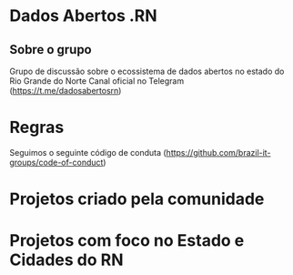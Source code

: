 # Dados Abertos .RN

## Sobre o grupo

Grupo de discussão sobre o ecossistema de dados abertos no estado do Rio Grande do Norte
Canal oficial no Telegram (https://t.me/dadosabertosrn)

# Regras
Seguimos o seguinte código de conduta (https://github.com/brazil-it-groups/code-of-conduct)

# Projetos criado pela comunidade

# Projetos com foco no Estado e Cidades do RN
